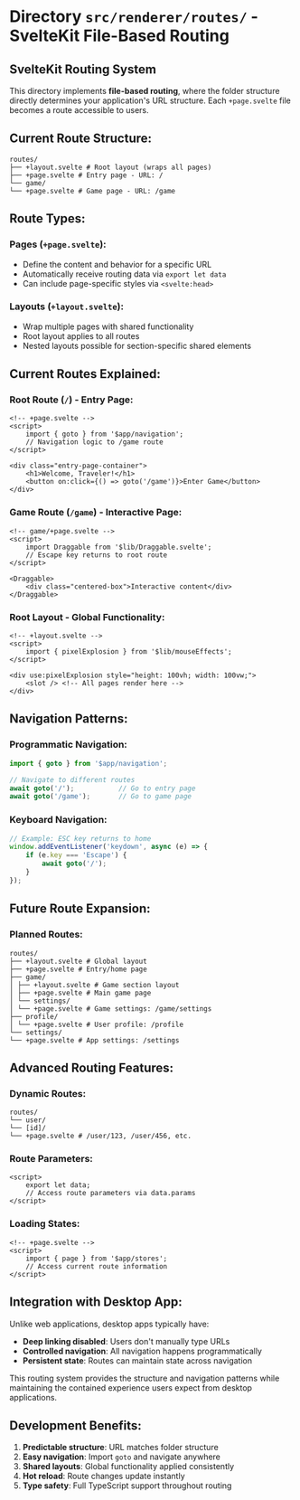 # Directory `src/renderer/routes/` - SvelteKit File-Based Routing

## SvelteKit Routing System

This directory implements **file-based routing**, where the folder structure directly determines your application's URL structure. Each `+page.svelte` file becomes a route accessible to users.

## Current Route Structure:

```
routes/
├── +layout.svelte # Root layout (wraps all pages)
├── +page.svelte # Entry page - URL: /
└── game/
└── +page.svelte # Game page - URL: /game
```


## Route Types:

### **Pages (`+page.svelte`):**
- Define the content and behavior for a specific URL
- Automatically receive routing data via `export let data`
- Can include page-specific styles via `<svelte:head>`

### **Layouts (`+layout.svelte`):**
- Wrap multiple pages with shared functionality
- Root layout applies to all routes
- Nested layouts possible for section-specific shared elements

## Current Routes Explained:

### **Root Route (`/`) - Entry Page:**
```svelte
<!-- +page.svelte -->
<script>
    import { goto } from '$app/navigation';
    // Navigation logic to /game route
</script>

<div class="entry-page-container">
    <h1>Welcome, Traveler!</h1>
    <button on:click={() => goto('/game')}>Enter Game</button>
</div>
```

### **Game Route (`/game`) - Interactive Page:**
```svelte
<!-- game/+page.svelte -->
<script>
    import Draggable from '$lib/Draggable.svelte';
    // Escape key returns to root route
</script>

<Draggable>
    <div class="centered-box">Interactive content</div>
</Draggable>
```

### **Root Layout - Global Functionality:**
```svelte
<!-- +layout.svelte -->
<script>
    import { pixelExplosion } from '$lib/mouseEffects';
</script>

<div use:pixelExplosion style="height: 100vh; width: 100vw;">
    <slot /> <!-- All pages render here -->
</div>
```

## Navigation Patterns:

### **Programmatic Navigation:**
```typescript
import { goto } from '$app/navigation';

// Navigate to different routes
await goto('/');           // Go to entry page
await goto('/game');       // Go to game page
```

### **Keyboard Navigation:**
```typescript
// Example: ESC key returns to home
window.addEventListener('keydown', async (e) => {
    if (e.key === 'Escape') {
        await goto('/');
    }
});
```

## Future Route Expansion:

### **Planned Routes:**

```
routes/
├── +layout.svelte # Global layout
├── +page.svelte # Entry/home page
├── game/
│ ├── +layout.svelte # Game section layout
│ ├── +page.svelte # Main game page
│ └── settings/
│ └── +page.svelte # Game settings: /game/settings
├── profile/
│ └── +page.svelte # User profile: /profile
└── settings/
└── +page.svelte # App settings: /settings
```

## Advanced Routing Features:

### **Dynamic Routes:**

```
routes/
└── user/
└── [id]/
└── +page.svelte # /user/123, /user/456, etc.
```


### **Route Parameters:**
```svelte
<script>
    export let data;
    // Access route parameters via data.params
</script>
```

### **Loading States:**
```svelte
<!-- +page.svelte -->
<script>
    import { page } from '$app/stores';
    // Access current route information
</script>
```

## Integration with Desktop App:

Unlike web applications, desktop apps typically have:
- **Deep linking disabled**: Users don't manually type URLs
- **Controlled navigation**: All navigation happens programmatically
- **Persistent state**: Routes can maintain state across navigation

This routing system provides the structure and navigation patterns while maintaining the contained experience users expect from desktop applications.

## Development Benefits:

1. **Predictable structure**: URL matches folder structure
2. **Easy navigation**: Import `goto` and navigate anywhere
3. **Shared layouts**: Global functionality applied consistently
4. **Hot reload**: Route changes update instantly
5. **Type safety**: Full TypeScript support throughout routing
